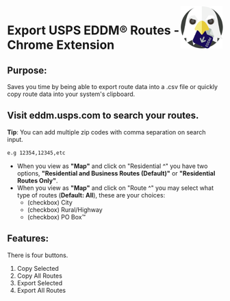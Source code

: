 <img style="float: right;" src="https://github.com/williamgregorio/eddm-route-exporter/blob/main/assets/eddm-exporter-extension-icon-0.2.0.png" width="98" height="98" alt="icon for eddm route exporter" />

# Export USPS EDDM® Routes - Chrome Extension 

## Purpose:
Saves you time by being able to export route data into a .csv file or quickly copy route data into your system's clipboard.

## Visit eddm.usps.com to search your routes.
**Tip**: You can add multiple zip codes with comma separation on search input.
```bash
e.g 12354,12345,etc
```

- When you view as **"Map"** and click on "Residential ^" you have two options, **"Residential and Business Routes (Default)"** or **"Residential Routes Only"**.
- When you view as **"Map"** and click on "Route ^" you may select what type of routes (**Default: All**), these are your choices:
  - (checkbox) City
  - (checkbox) Rural/Highway
  - (checkbox) PO Box™

## Features:
There is four buttons.
1. Copy Selected
2. Copy All Routes
3. Export Selected
4. Export All Routes 


